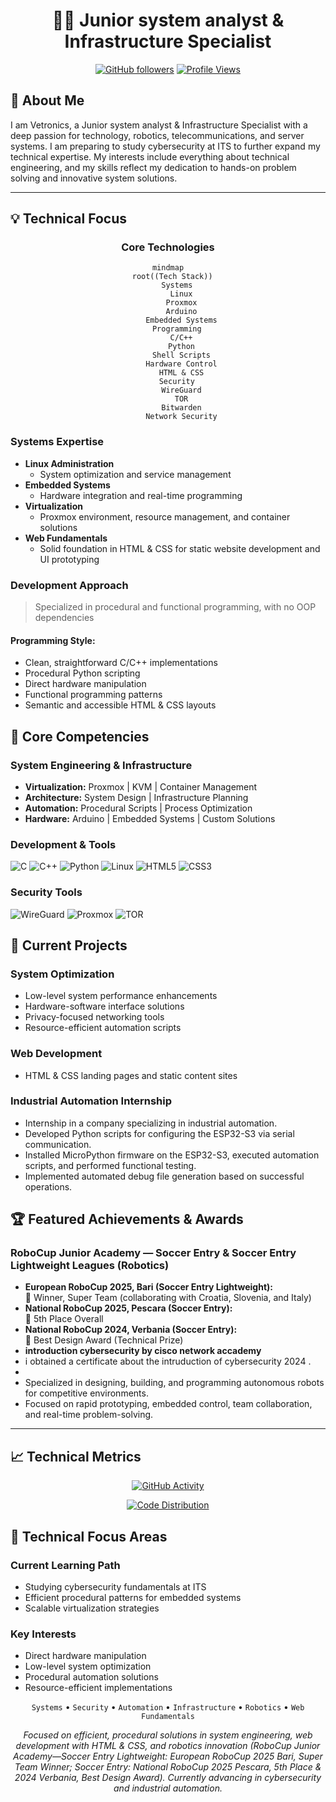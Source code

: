 <div align="center">

# 👨‍💻  Junior system analyst  & Infrastructure Specialist
[![GitHub followers](https://img.shields.io/github/followers/vetronics?style=social)](https://github.com/vetronics)
[![Profile Views](https://visitcount.itsvg.in/api?id=vetronics&label=Profile%20Views&color=12&icon=5&pretty=true)](https://visitcount.itsvg.in)

</div>

## 👋 About Me

I am Vetronics, a  Junior system analyst & Infrastructure Specialist with a deep passion for technology, robotics, telecommunications, and server systems. I am preparing to study cybersecurity at ITS to further expand my technical expertise. My interests include everything about technical engineering, and my skills reflect my dedication to hands-on problem solving and innovative system solutions.

---

## 💡 Technical Focus

<div align="center">

### Core Technologies
```mermaid
mindmap
  root((Tech Stack))
    Systems
      Linux
      Proxmox
      Arduino
      Embedded Systems
    Programming
      C/C++
      Python
      Shell Scripts
      Hardware Control
      HTML & CSS
    Security
      WireGuard
      TOR
      Bitwarden
      Network Security
```

</div>

### Systems Expertise
- **Linux Administration**  
  - System optimization and service management
- **Embedded Systems**  
  - Hardware integration and real-time programming
- **Virtualization**  
  - Proxmox environment, resource management, and container solutions
- **Web Fundamentals**  
  - Solid foundation in HTML & CSS for static website development and UI prototyping

### Development Approach
> Specialized in procedural and functional programming, with no OOP dependencies

#### Programming Style:
- Clean, straightforward C/C++ implementations
- Procedural Python scripting
- Direct hardware manipulation
- Functional programming patterns
- Semantic and accessible HTML & CSS layouts

## 🔧 Core Competencies

### System Engineering & Infrastructure
- **Virtualization:** Proxmox | KVM | Container Management
- **Architecture:** System Design | Infrastructure Planning
- **Automation:** Procedural Scripts | Process Optimization
- **Hardware:** Arduino | Embedded Systems | Custom Solutions

### Development & Tools
![C](https://img.shields.io/badge/C-Systems_Programming-00599C?style=flat-square&logo=c)
![C++](https://img.shields.io/badge/C++-Procedural_Development-00599C?style=flat-square&logo=c%2B%2B)
![Python](https://img.shields.io/badge/Python-Script_Automation-3776AB?style=flat-square&logo=python)
![Linux](https://img.shields.io/badge/Linux-System_Administration-FCC624?style=flat-square&logo=linux)
![HTML5](https://img.shields.io/badge/HTML5-Web_Basics-E34F26?style=flat-square&logo=html5)
![CSS3](https://img.shields.io/badge/CSS3-Styling-1572B6?style=flat-square&logo=css3)

### Security Tools
![WireGuard](https://img.shields.io/badge/WireGuard-Network_Security-88171A?style=flat-square&logo=wireguard)
![Proxmox](https://img.shields.io/badge/Proxmox-Virtualization-E57000?style=flat-square&logo=proxmox)
![TOR](https://img.shields.io/badge/TOR-Privacy_Solutions-7D4698?style=flat-square&logo=tor-project)

## 🚀 Current Projects

### System Optimization
- Low-level system performance enhancements
- Hardware-software interface solutions
- Privacy-focused networking tools
- Resource-efficient automation scripts

### Web Development
- HTML & CSS landing pages and static content sites

### Industrial Automation Internship
- Internship in a company specializing in industrial automation.
- Developed Python scripts for configuring the ESP32-S3 via serial communication.
- Installed MicroPython firmware on the ESP32-S3, executed automation scripts, and performed functional testing.
- Implemented automated debug file generation based on successful operations.

## 🏆 Featured Achievements & Awards

### RoboCup Junior Academy — Soccer Entry & Soccer Entry Lightweight Leagues (Robotics)
- **European RoboCup 2025, Bari (Soccer Entry Lightweight):**  
  🏅 Winner, Super Team (collaborating with Croatia, Slovenia, and Italy)
- **National RoboCup 2025, Pescara (Soccer Entry):**  
  🏅 5th Place Overall
- **National RoboCup 2024, Verbania (Soccer Entry):**  
  🏅 Best Design Award (Technical Prize)
- **introduction cybersecurity by cisco network accademy**
- i obtained a certificate about the intruduction of cybersecurity 2024 .
- 
- Specialized in designing, building, and programming autonomous robots for competitive environments.
- Focused on rapid prototyping, embedded control, team collaboration, and real-time problem-solving.


---

## 📈 Technical Metrics

<div align="center">

[![GitHub Activity](https://nirzak-streak-stats.vercel.app/?user=vetronics&theme=dark&hide_border=true&background=0D1117&stroke=0D1117&fire=1834CC&ring=1834CC&currStreakLabel=1834CC)](https://github.com/vetronics)

[![Code Distribution](https://github-readme-stats.vercel.app/api/top-langs/?username=vetronics&layout=compact&theme=dark&hide_border=true&bg_color=0D1117&title_color=1834CC&text_color=FFFFFF)](https://github.com/vetronics)

</div>

## 🔬 Technical Focus Areas

### Current Learning Path
- Studying cybersecurity fundamentals at ITS
- Efficient procedural patterns for embedded systems
- Scalable virtualization strategies

### Key Interests
- Direct hardware manipulation
- Low-level system optimization
- Procedural automation solutions
- Resource-efficient implementations

<div align="center">

`Systems` • `Security` • `Automation` • `Infrastructure` • `Robotics` • `Web Fundamentals`

*Focused on efficient, procedural solutions in system engineering, web development with HTML & CSS, and robotics innovation (RoboCup Junior Academy—Soccer Entry Lightweight: European RoboCup 2025 Bari, Super Team Winner; Soccer Entry: National RoboCup 2025 Pescara, 5th Place & 2024 Verbania, Best Design Award). Currently advancing in cybersecurity and industrial automation.*

</div>
